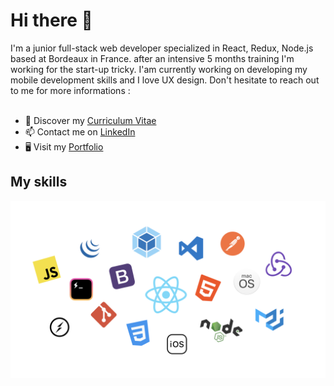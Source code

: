 # Hi there 👋
I'm a junior full-stack web developer specialized in React, Redux, Node.js based at Bordeaux in France. after an intensive 5 months training I'm working for the start-up tricky.
I'am currently working on developing my mobile development skills and I love UX design.
Don't hesitate to reach out to me for more informations :
<br />
<br />

* 🔖  Discover my [Curriculum Vitae](https://david-faure.fr/David_Faure_Developpeur_Full_Stack.pdf)
* 📫  Contact me on [LinkedIn](https://www.linkedin.com/in/david-faure/)
* 🖥  Visit my [Portfolio](https://david-faure.fr/)


## My skills 
![image](https://github.com/davidfaure/davidfaure/blob/master/img%20for%20github/skills.001.png)



<!--
**davidfaure/davidfaure** is a ✨ _special_ ✨ repository because its `README.md` (this file) appears on your GitHub profile.

Here are some ideas to get you started:

- 🔭 I’m currently working on ...
- 🌱 I’m currently learning ...
- 👯 I’m looking to collaborate on ...
- 🤔 I’m looking for help with ...
- 💬 Ask me about ...
- 📫 How to reach me: ...
- 😄 Pronouns: ...
- ⚡ Fun fact: ...
-->
